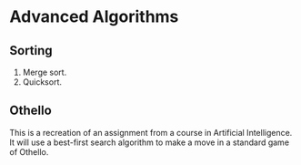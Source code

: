 # Advanced Algorithms

## Sorting
1. Merge sort.
2. Quicksort.

## Othello
This is a recreation of an assignment from a course in Artificial Intelligence.
It will use a best-first search algorithm to make a move in a standard game
of Othello.
